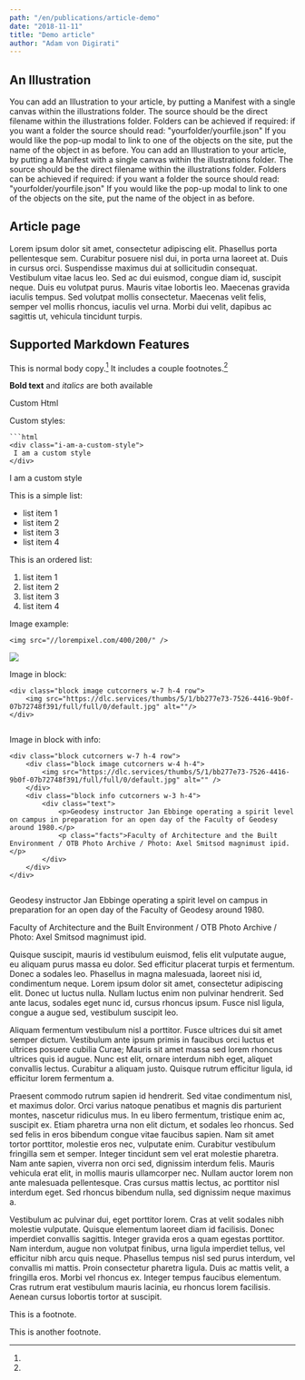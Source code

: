 ```yaml
---
path: "/en/publications/article-demo"
date: "2018-11-11"
title: "Demo article"
author: "Adam von Digirati"
---
```


## An Illustration
<Illustration source="a-single-canvas-manifest.json" object="bk-otb-fotoarchief-77-5">
    You can add an Illustration to your article, by putting a Manifest with a single canvas within the illustrations folder.
    The source should be the direct filename within the illustrations folder.
    Folders can be achieved if required: if you want a folder the source should read: "yourfolder/yourfile.json"
    If you would like the pop-up modal to link to one of the objects on the site, put the name of the object in as before.
</Illustration>

<Illustration source="another-single-canvas.json">
    You can add an Illustration to your article, by putting a Manifest with a single canvas within the illustrations folder.
    The source should be the direct filename within the illustrations folder.
    Folders can be achieved if required: if you want a folder the source should read: "yourfolder/yourfile.json"
    If you would like the pop-up modal to link to one of the objects on the site, put the name of the object in as before.
</Illustration>

## Article page

Lorem ipsum dolor sit amet, consectetur adipiscing elit. Phasellus porta pellentesque sem. Curabitur posuere nisl dui, in porta urna laoreet at. Duis in cursus orci. Suspendisse maximus dui at sollicitudin consequat. Vestibulum vitae lacus leo. Sed ac dui euismod, congue diam id, suscipit neque. Duis eu volutpat purus. Mauris vitae lobortis leo. Maecenas gravida iaculis tempus. Sed volutpat mollis consectetur. Maecenas velit felis, semper vel mollis rhoncus, iaculis vel urna. Morbi dui velit, dapibus ac sagittis ut, vehicula tincidunt turpis.


## Supported Markdown Features

This is normal body copy.[^also] It includes a couple footnotes.[^thing]

**Bold text** and *italics* are both available

<div>
 Custom Html
</div>

Custom styles:

```
```html
<div class="i-am-a-custom-style">
 I am a custom style
</div>
```


<div class="i-am-a-custom-style">
 I am a custom style
</div>

This is a simple list:

- list item 1
- list item 2
- list item 3
- list item 4

This is an ordered list:

1. list item 1
2. list item 2
3. list item 3
4. list item 4


Image example:

    <img src="//lorempixel.com/400/200/" />

<img src="//lorempixel.com/400/200/" />

Image in block:

    <div class="block image cutcorners w-7 h-4 row">
        <img src="https://dlc.services/thumbs/5/1/bb277e73-7526-4416-9b0f-07b72748f391/full/full/0/default.jpg" alt=""/>
    </div>


<div class="block image cutcorners w-7 h-4 row">
    <img src="https://dlc.services/thumbs/5/1/bb277e73-7526-4416-9b0f-07b72748f391/full/full/0/default.jpg" alt=""/>
</div>


Image in block with info:

    <div class="block cutcorners w-7 h-4 row">
        <div class="block image cutcorners w-4 h-4">
            <img src="https://dlc.services/thumbs/5/1/bb277e73-7526-4416-9b0f-07b72748f391/full/full/0/default.jpg" alt="" />
        </div>
        <div class="block info cutcorners w-3 h-4">
            <div class="text">
                <p>Geodesy instructor Jan Ebbinge operating a spirit level on campus in preparation for an open day of the Faculty of Geodesy around 1980.</p>
                <p class="facts">Faculty of Architecture and the Built Environment / OTB Photo Archive / Photo: Axel Smitsod magnimust ipid.</p>
            </div>
        </div>
    </div>


<div class="block cutcorners w-7 h-4 row">
    <div class="block image cutcorners w-4 h-4">
        <img src="https://dlc.services/thumbs/5/1/bb277e73-7526-4416-9b0f-07b72748f391/full/full/0/default.jpg" alt="" />
    </div>
    <div class="block info cutcorners w-3 h-4">
        <div class="text">
            <p>Geodesy instructor Jan Ebbinge operating a spirit level on campus in preparation for an open day of the Faculty of Geodesy around 1980.</p>
            <p class="facts">Faculty of Architecture and the Built Environment / OTB Photo Archive / Photo: Axel Smitsod magnimust ipid.</p>
        </div>
    </div>
</div>




Quisque suscipit, mauris id vestibulum euismod, felis elit vulputate augue, eu aliquam purus massa eu dolor. Sed efficitur placerat turpis et fermentum. Donec a sodales leo. Phasellus in magna malesuada, laoreet nisi id, condimentum neque. Lorem ipsum dolor sit amet, consectetur adipiscing elit. Donec ut luctus nulla. Nullam luctus enim non pulvinar hendrerit. Sed ante lacus, sodales eget nunc id, cursus rhoncus ipsum. Fusce nisl ligula, congue a augue sed, vestibulum suscipit leo.

Aliquam fermentum vestibulum nisl a porttitor. Fusce ultrices dui sit amet semper dictum. Vestibulum ante ipsum primis in faucibus orci luctus et ultrices posuere cubilia Curae; Mauris sit amet massa sed lorem rhoncus ultrices quis id augue. Nunc est elit, ornare interdum nibh eget, aliquet convallis lectus. Curabitur a aliquam justo. Quisque rutrum efficitur ligula, id efficitur lorem fermentum a.

Praesent commodo rutrum sapien id hendrerit. Sed vitae condimentum nisl, et maximus dolor. Orci varius natoque penatibus et magnis dis parturient montes, nascetur ridiculus mus. In eu libero fermentum, tristique enim ac, suscipit ex. Etiam pharetra urna non elit dictum, et sodales leo rhoncus. Sed sed felis in eros bibendum congue vitae faucibus sapien. Nam sit amet tortor porttitor, molestie eros nec, vulputate enim. Curabitur vestibulum fringilla sem et semper. Integer tincidunt sem vel erat molestie pharetra. Nam ante sapien, viverra non orci sed, dignissim interdum felis. Mauris vehicula erat elit, in mollis mauris ullamcorper nec. Nullam auctor lorem non ante malesuada pellentesque. Cras cursus mattis lectus, ac porttitor nisl interdum eget. Sed rhoncus bibendum nulla, sed dignissim neque maximus a.

Vestibulum ac pulvinar dui, eget porttitor lorem. Cras at velit sodales nibh molestie vulputate. Quisque elementum laoreet diam id facilisis. Donec imperdiet convallis sagittis. Integer gravida eros a quam egestas porttitor. Nam interdum, augue non volutpat finibus, urna ligula imperdiet tellus, vel efficitur nibh arcu quis neque. Phasellus tempus nisl sed purus interdum, vel convallis mi mattis. Proin consectetur pharetra ligula. Duis ac mattis velit, a fringilla eros. Morbi vel rhoncus ex. Integer tempus faucibus elementum. Cras rutrum erat vestibulum mauris lacinia, eu rhoncus lorem facilisis. Aenean cursus lobortis tortor at suscipit.

[^also]:
  This is a footnote.

[^thing]:
  This is another footnote.
